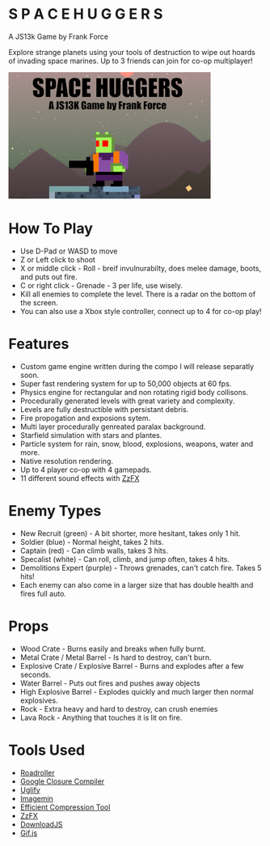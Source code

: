 # S P A C E H U G G E R S
A JS13k Game by Frank Force

Explore strange planets using your tools of destruction to wipe out hoards of invading space marines. Up to 3 friends can join for co-op multiplayer!

![Screenshot](/screenshot.png)

# How To Play
- Use D-Pad or WASD to move
- Z or Left click to shoot
- X or middle click - Roll - breif invulnurabilty, does melee damage, boots, and puts out fire.
- C or right click - Grenade - 3 per life, use wisely.
- Kill all enemies to complete the level. There is a radar on the bottom of the screen.
- You can also use a Xbox style controller, connect up to 4 for co-op play!

# Features
- Custom game engine written during the compo I will release separatly soon.
- Super fast rendering system for up to 50,000 objects at 60 fps.
- Physics engine for rectangular and non rotating rigid body collisons.
- Procedurally generated levels with great variety and complexity.
- Levels are fully destructible with persistant debris.
- Fire propogation and exposions sytem.
- Multi layer procedurally genreated paralax background.
- Starfield simulation with stars and plantes.
- Particle system for rain, snow, blood, explosions, weapons, water and more.
- Native resolution rendering.
- Up to 4 player co-op with 4 gamepads.
- 11 different sound effects with [ZzFX](https://github.com/KilledByAPixel/ZzFX)

# Enemy Types
- New Recruit (green) - A bit shorter, more hesitant, takes only 1 hit.
- Soldier (blue) - Normal height, takes 2 hits.
- Captain (red) - Can climb walls, takes 3 hits.
- Specalist (white) - Can roll, climb, and jump often, takes 4 hits.
- Demolitions Expert (purple) - Throws grenades, can't catch fire. Takes 5 hits!
- Each enemy can also come in a larger size that has double health and fires full auto.

# Props
- Wood Crate - Burns easily and breaks when fully burnt.
- Metal Crate / Metal Barrel - Is hard to destroy, can't burn.
- Explosive Crate / Explosive Barrel - Burns and explodes after a few seconds.
- Water Barrel - Puts out fires and pushes away objects
- High Explosive Barrel - Explodes quickly and much larger then normal explosives.
- Rock - Extra heavy and hard to destroy, can crush enemies
- Lava Rock - Anything that touches it is lit on fire.

# Tools Used
- [Roadroller](https://github.com/lifthrasiir/roadroller)
- [Google Closure Compiler](https://github.com/google/closure-compiler)
- [Uglify](https://github.com/mishoo/UglifyJS)
- [Imagemin](https://github.com/imagemin/imagemin)
- [Efficient Compression Tool](https://github.com/fhanau/Efficient-Compression-Tool)
- [ZzFX](https://github.com/KilledByAPixel/ZzFX)
- [DownloadJS](http://danml.com/download.html)
- [Gif.js](https://github.com/jnordberg/gif.js)

